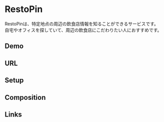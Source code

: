 # RestoPin
RestoPinは、特定地点の周辺の飲食店情報を知ることができるサービスです。  
自宅やオフィスを探していて、周辺の飲食店にこだわりたい人におすすめです。

## Demo

## URL

## Setup

## Composition

## Links
